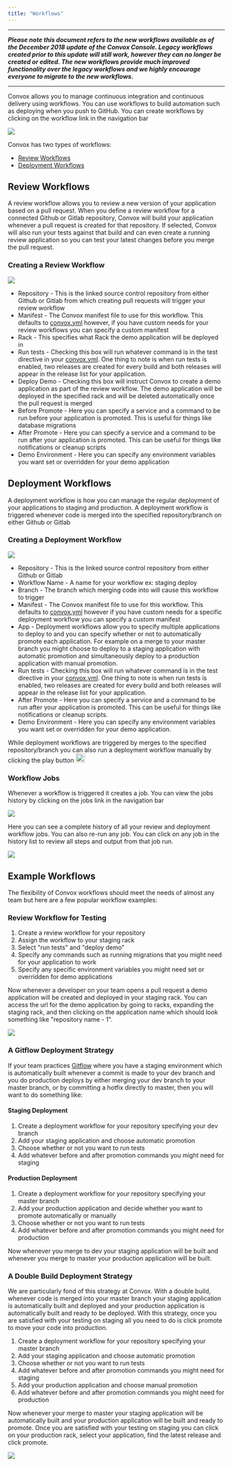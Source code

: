 ```yaml
---
title: "Workflows"
---
```

***
***Please note this document refers to the new workflows available as of the December 2018 update of the Convox Console. Legacy workflows created prior to this update will still work, however they can no longer be created or edited. The new workflows provide much improved functionality over the legacy workflows and we highly encourage everyone to migrate to the new workflows.***
***


Convox allows you to manage continuous integration and continuous delivery using workflows.  You can use workflows to build automation such as deploying when you push to GitHub. You can create workflows by clicking on the workflow link in the navigation bar

![](/assets/images/docs/workflows/workflows-start.png)

Convox has two types of workflows:

* [Review Workflows](#review-workflows)
* [Deployment Workflows](#deployment-workflows)

## Review Workflows
A review workflow allows you to review a new version of your application based on a pull request. When you define a review workflow for a connected Github or Gitlab repository, Convox will build your application whenever a pull request is created for that repository. If selected, Convox will also run your tests against that build and can even create a running review application so you can test your latest changes before you merge the pull request.

### Creating a Review Workflow

![](/assets/images/docs/workflows/review-workflow.png)

* Repository - This is the linked source control repository from either Github or Gitlab from which creating pull requests will trigger your review workflow
* Manifest - The Convox manifest file to use for this workflow. This defaults to [convox.yml](/application/convox-yml) however, if you have custom needs for your review workflows you can specify a custom manifest
* Rack - This specifies what Rack the demo application will be deployed in 
* Run tests - Checking this box will run whatever command is in the test directive in your [convox.yml](/application/convox-yml). One thing to note is when run tests is enabled, two releases are created for every build and both releases will appear in the release list for your application.
* Deploy Demo - Checking this box will instruct Convox to create a demo application as part of the review workflow. The demo application will be deployed in the specified rack and will be deleted automatically once the pull request is merged
* Before Promote - Here you can specify a service and a command to be run before your application is promoted. This is useful for things like database migrations
* After Promote - Here you can specify a service and a command to be run after your application is promoted. This can be useful for things like notifications or cleanup scripts
* Demo Environment - Here you can specify any environment variables you want set or overridden for your demo application

## Deployment Workflows
A deployment workflow is how you can manage the regular deployment of your applications to staging and production. A deployment workflow is triggered whenever code is merged into the specified repository/branch on either Github or Gitlab

### Creating a Deployment Workflow


![](/assets/images/docs/workflows/deployment-workflow.png)

* Repository - This is the linked source control repository from either Github or Gitlab 
* Workflow Name - A name for your workflow ex: staging deploy
* Branch - The branch which merging code into will cause this workflow to trigger
* Manifest - The Convox manifest file to use for this workflow. This defaults to [convox.yml](/application/convox-yml) however if you have custom needs for a specific deployment workflow you can specify a custom manifest
* App - Deployment workflows allow you to specify multiple applications to deploy to and you can specify whether or not to automatically promote each application. For example on a merge to your master branch you might choose to deploy to a staging application with automatic promotion and simultaneously deploy to a production application with manual promotion.
* Run tests - Checking this box will run whatever command is in the test directive in your [convox.yml](/application/convox-yml). One thing to note is when run tests is enabled, two releases are created for every build and both releases will appear in the release list for your application.
* After Promote - Here you can specify a service and a command to be run after your application is promoted. This can be useful for things like notifications or cleanup scripts.
* Demo Environment - Here you can specify any environment variables you want set or overridden for your demo application.

While deployment workflows are triggered by merges to the specified repository/branch you can also run a deployment workflow manually by clicking the play button <img src="/assets/images/docs/workflows/workflow-play.png"  style="height: 1.5em;">

### Workflow Jobs

Whenever a workflow is triggered it creates a job. You can view the jobs history by clicking on the jobs link in the navigation bar

![](/assets/images/docs/workflows/workflow-jobs.png)

Here you can see a complete history of all your review and deployment workflow jobs. You can also re-run any job. You can click on any job in the history list to review all steps and output from that job run.

![](/assets/images/docs/workflows/job-detail.png)

## Example Workflows

The flexibility of Convox workflows should meet the needs of almost any team but here are a few popular workflow examples:

### Review Workflow for Testing 

1. Create a review workflow for your repository
2. Assign the workflow to your staging rack
3. Select "run tests" and "deploy demo"
4. Specify any commands such as running migrations that you might need for your application to work
5. Specify any specific environment variables you might need set or overridden for demo applications

Now whenever a developer on your team opens a pull request a demo application will be created and deployed in your staging rack. You can access the url for the demo application by going to racks, expanding the staging rack, and then clicking on the application name which should look something like "repository name - 1".

![](/assets/images/docs/workflows/review-app.png)

### A Gitflow Deployment Strategy

If your team practices [Gitflow](https://nvie.com/posts/a-successful-git-branching-model/) where you have a staging environment which is automatically built whenever a commit is made to your dev branch and you do production deploys by either merging your dev branch to your master branch, or by committing a hotfix directly to master, then you will want to do something like:

#### Staging Deployment
1. Create a deployment workflow for your repository specifying your dev branch
2. Add your staging application and choose automatic promotion
3. Choose whether or not you want to run tests 
4. Add whatever before and after promotion commands you might need for staging

#### Production Deployment
1. Create a deployment workflow for your repository specifying your master branch
2. Add your production application and decide whether you want to promote automatically or manually
3. Choose whether or not you want to run tests 
4. Add whatever before and after promotion commands you might need for production

Now whenever you merge to dev your staging application will be built and whenever you merge to master your production application will be built.   

### A Double Build Deployment Strategy

We are particularly fond of this strategy at Convox. With a double build, whenever code is merged into your master branch your staging application is automatically built and deployed and your production application is automatically built and ready to be deployed. With this strategy, once you are satisfied with your testing on staging all you need to do is click promote to move your code into production.

1. Create a deployment workflow for your repository specifying your master branch
2. Add your staging application and choose automatic promotion
3. Choose whether or not you want to run tests
4. Add whatever before and after promotion commands you might need for staging
5. Add your production application and choose manual promotion
6. Add whatever before and after promotion commands you might need for production

Now whenever your merge to master your staging application will be automatically built and your production application will be built and ready to promote. Once you are satisfied with your testing on staging you can click on your production rack, select your application, find the latest release and click promote.

![](/assets/images/docs/workflows/promote-release.png)
